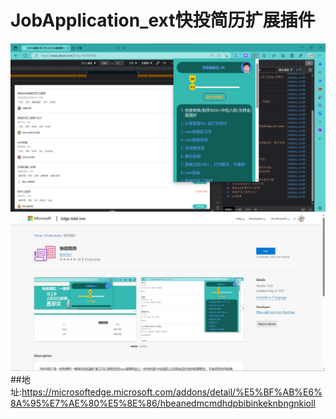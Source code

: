 # JobApplication_ext快投简历扩展插件
![测试](https://raw.githubusercontent.com/MagicSakuraD/img/main/test.png)
![测试](https://raw.githubusercontent.com/MagicSakuraD/img/main/img/pass.jpg)
##地址:https://microsoftedge.microsoft.com/addons/detail/%E5%BF%AB%E6%8A%95%E7%AE%80%E5%8E%86/hbeanedmcmdhdpbibinkeknbngnkioll
